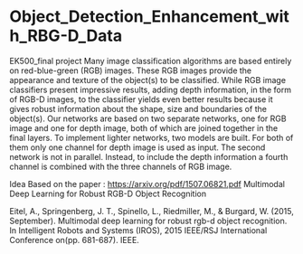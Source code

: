 # Object_Detection_Enhancement_with_RBG-D_Data
EK500_final  project
Many image classification algorithms are based entirely on red-blue-green (RGB) images. These RGB images provide the appearance and texture of the object(s) to be classified. While RGB image classifiers present impressive results, adding depth information, in the form of RGB-D images, to the classifier yields even better results because it gives robust information about the shape, size and boundaries of the object(s). Our networks are based on  two separate networks, one for RGB image and one for depth image, both of which are joined together in the final layers.
To implement lighter networks, two models are built. For both of them only one channel for depth image is used as input.   The second network is not in parallel.  Instead, to include the depth information a fourth channel is combined with the three channels of RGB image.

Idea Based on the paper : https://arxiv.org/pdf/1507.06821.pdf
Multimodal Deep Learning for Robust RGB-D Object Recognition

Eitel, A., Springenberg, J. T., Spinello, L., Riedmiller, M., & Burgard, W. (2015, September). Multimodal deep learning for robust rgb-d object recognition. In Intelligent Robots and Systems (IROS), 2015 IEEE/RSJ International Conference on(pp. 681-687). IEEE.

